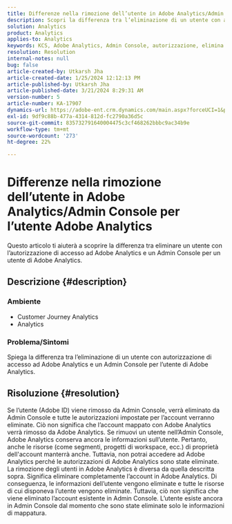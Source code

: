 ```yaml
---
title: Differenze nella rimozione dell’utente in Adobe Analytics/Admin Console per l’utente Adobe Analytics
description: Scopri la differenza tra l’eliminazione di un utente con autorizzazione di accesso ad Adobe Analytics e un Admin Console per l’utente di Adobe Analytics.
solution: Analytics
product: Analytics
applies-to: Analytics
keywords: KCS, Adobe Analytics, Admin Console, autorizzazione, elimina utente, rimozione utente
resolution: Resolution
internal-notes: null
bug: false
article-created-by: Utkarsh Jha
article-created-date: 1/25/2024 12:12:13 PM
article-published-by: Utkarsh Jha
article-published-date: 3/21/2024 8:29:31 AM
version-number: 5
article-number: KA-17907
dynamics-url: https://adobe-ent.crm.dynamics.com/main.aspx?forceUCI=1&pagetype=entityrecord&etn=knowledgearticle&id=27a7d5f6-7abb-ee11-a569-6045bd0065b6
exl-id: 9df9c88b-477a-4314-812d-fc2790a36d5c
source-git-commit: 835732791640004475c3cf468262bbbc9ac34b9e
workflow-type: tm+mt
source-wordcount: '273'
ht-degree: 22%

---
```


# Differenze nella rimozione dell’utente in Adobe Analytics/Admin Console per l’utente Adobe Analytics


Questo articolo ti aiuterà a scoprire la differenza tra eliminare un utente con l’autorizzazione di accesso ad Adobe Analytics e un Admin Console per un utente di Adobe Analytics.

## Descrizione {#description}


### <b>Ambiente</b>

- Customer Journey Analytics
- Analytics




### <b>Problema/Sintomi</b>

Spiega la differenza tra l’eliminazione di un utente con autorizzazione di accesso ad Adobe Analytics e un Admin Console per l’utente di Adobe Analytics.


## Risoluzione {#resolution}


Se l’utente (Adobe ID) viene rimosso da Admin Console, verrà eliminato da Admin Console e tutte le autorizzazioni impostate per l’account verranno eliminate.
Ciò non significa che l’account mappato con Adobe Analytics verrà rimosso da Adobe Analytics. Se rimuovi un utente nell’Admin Console, Adobe Analytics conserva ancora le informazioni sull’utente.
Pertanto, anche le risorse (come segmenti, progetti di workspace, ecc.) di proprietà dell&#39;account manterrà anche.
Tuttavia, non potrai accedere ad Adobe Analytics perché le autorizzazioni di Adobe Analytics sono state eliminate.
  
La rimozione degli utenti in Adobe Analytics è diversa da quella descritta sopra. Significa eliminare completamente l’account in Adobe Analytics.
Di conseguenza, le informazioni dell’utente vengono eliminate e tutte le risorse di cui disponeva l’utente vengono eliminate.
Tuttavia, ciò non significa che viene eliminato l’account esistente in Admin Console. L’utente esiste ancora in Admin Console dal momento che sono state eliminate solo le informazioni di mappatura.
